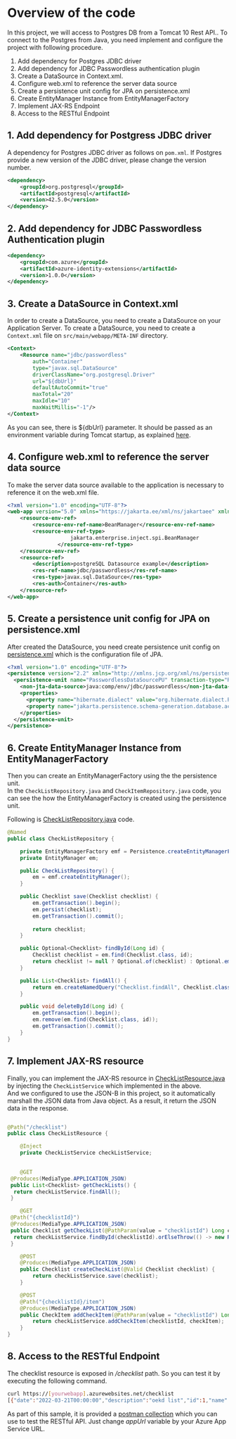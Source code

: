 # Overview of the code

In this project, we will access to Postgres DB from a Tomcat 10 Rest API..
To connect to the Postgres from Java, you need implement and configure the project with following procedure.

1. Add dependency for Postgres JDBC driver
2. Add dependency for JDBC Passwordless authentication plugin
3. Create a DataSource in Context.xml.
4. Configure web.xml to reference the server data source
5. Create a persistence unit config for JPA on persistence.xml
6. Create EntityManager Instance from EntityManagerFactory
7. Implement JAX-RS Endpoint
8. Access to the RESTful Endpoint

## 1. Add dependency for Postgress JDBC driver

A dependency for Postgres JDBC driver as follows on `pom.xml`. If Postgres provide a new version of the JDBC driver, please change the version number.

```xml
<dependency>
    <groupId>org.postgresql</groupId>
    <artifactId>postgresql</artifactId>
    <version>42.5.0</version>
</dependency>
```

## 2. Add dependency for JDBC Passwordless Authentication plugin

```xml
<dependency>
    <groupId>com.azure</groupId>
    <artifactId>azure-identity-extensions</artifactId>
    <version>1.0.0</version>
</dependency>
```

## 3. Create a DataSource in Context.xml

In order to create a DataSource, you need to create a DataSource on your Application Server. To create a DataSource, you need to create a `Context.xml` file on `src/main/webapp/META-INF` directory.

```xml
<Context>
    <Resource name="jdbc/passwordless" 
        auth="Container" 
        type="javax.sql.DataSource"
        driverClassName="org.postgresql.Driver"
        url="${dbUrl}"
        defaultAutoCommit="true"
        maxTotal="20"
        maxIdle="10"
        maxWaitMillis="-1"/>
</Context>
```

As you can see, there is ${dbUrl} parameter. It should be passed as an environment variable during Tomcat startup, as explained [here](README.md#deploy-the-application).

## 4. Configure web.xml to reference the server data source

To make the server data source available to the application is necessary to reference it on the web.xml file.

```xml
<?xml version="1.0" encoding="UTF-8"?>
<web-app version="5.0" xmlns="https://jakarta.ee/xml/ns/jakartaee" xmlns:xsi="http://www.w3.org/2001/XMLSchema-instance" xsi:schemaLocation="https://jakarta.ee/xml/ns/jakartaee https://jakarta.ee/xml/ns/jakartaee/web-app_5_0.xsd">
    <resource-env-ref>
        <resource-env-ref-name>BeanManager</resource-env-ref-name>
        <resource-env-ref-type>
                    jakarta.enterprise.inject.spi.BeanManager
                </resource-env-ref-type>
    </resource-env-ref>
    <resource-ref>
        <description>postgreSQL Datasource example</description>
        <res-ref-name>jdbc/passwordless</res-ref-name>
        <res-type>javax.sql.DataSource</res-type>
        <res-auth>Container</res-auth>
    </resource-ref>
</web-app>
```

## 5. Create a persistence unit config for JPA on persistence.xml

After created the DataSource, you need create persistence unit config on [persistence.xml](src/main/resources/META-INF/persistence.xml) which is the configuration file of JPA.

```xml
<?xml version="1.0" encoding="UTF-8"?>
<persistence version="2.2" xmlns="http://xmlns.jcp.org/xml/ns/persistence" xmlns:xsi="http://www.w3.org/2001/XMLSchema-instance" xsi:schemaLocation="http://xmlns.jcp.org/xml/ns/persistence http://xmlns.jcp.org/xml/ns/persistence/persistence_2_2.xsd">
  <persistence-unit name="PasswordlessDataSourcePU" transaction-type="RESOURCE_LOCAL">
    <non-jta-data-source>java:comp/env/jdbc/passwordless</non-jta-data-source>
    <properties>
      <property name="hibernate.dialect" value="org.hibernate.dialect.PostgreSQLDialect" />
      <property name="jakarta.persistence.schema-generation.database.action" value="create" />
    </properties>
  </persistence-unit>
</persistence>
```

## 6. Create EntityManager Instance from EntityManagerFactory

Then you can create an EntityManagerFactory using the the persistence unit.  
In the `CheckListRepository.java` and `CheckItemRepository.java` code, you can see the how the EntityManagerFactory is created using the persistence unit.

Following is [CheckListRepository.java](src/main/java/com/azure/samples/repository/CheckListRepository.java) code.

```java
@Named
public class CheckListRepository {

    private EntityManagerFactory emf = Persistence.createEntityManagerFactory("PasswordlessDataSourcePU");
    private EntityManager em;

    public CheckListRepository() {
        em = emf.createEntityManager();
    }

    public Checklist save(Checklist checklist) {
        em.getTransaction().begin();
        em.persist(checklist);
        em.getTransaction().commit();
        
        return checklist;
    }

    public Optional<Checklist> findById(Long id) {
        Checklist checklist = em.find(Checklist.class, id);
        return checklist != null ? Optional.of(checklist) : Optional.empty();
    }

    public List<Checklist> findAll() {
        return em.createNamedQuery("Checklist.findAll", Checklist.class).getResultList();
    }

    public void deleteById(Long id) {
        em.getTransaction().begin();
        em.remove(em.find(Checklist.class, id));
        em.getTransaction().commit();
    }
}
```

## 7. Implement JAX-RS resource

Finally, you can implement the JAX-RS resource in [CheckListResource.java](src/main/java/com/azure/samples/controller/CheckListResource.java) by injecting the `CheckListService` which implemented in the above.  
And we configured to use the JSON-B in this project, so it automatically marshall the JSON data from Java object. As a result, it return the JSON data in the response.

```java

@Path("/checklist")
public class CheckListResource {

    @Inject
    private CheckListService checkListService;

 
    @GET
 @Produces(MediaType.APPLICATION_JSON)
 public List<Checklist> getCheckLists() {  
  return checkListService.findAll();
 }

    @GET
 @Path("{checklistId}")
 @Produces(MediaType.APPLICATION_JSON)
 public Checklist getCheckList(@PathParam(value = "checklistId") Long checklistId) {
  return checkListService.findById(checklistId).orElseThrow(() -> new ResourceNotFoundException("checklist  " + checklistId + " not found"));
 }

    @POST
    @Produces(MediaType.APPLICATION_JSON)
    public Checklist createCheckList(@Valid Checklist checklist) {
        return checkListService.save(checklist);
    }

    @POST
    @Path("{checklistId}/item")
    @Produces(MediaType.APPLICATION_JSON)
    public CheckItem addCheckItem(@PathParam(value = "checklistId") Long checklistId, @Valid CheckItem checkItem) {
        return checkListService.addCheckItem(checklistId, checkItem);
    }
}
```

## 8. Access to the RESTful Endpoint

The checklist resource is exposed in _/checklist_ path. So you can test it by executing the following command.

```bash
curl https://[yourwebapp].azurewebsites.net/checklist
[{"date":"2022-03-21T00:00:00","description":"oekd list","id":1,"name":"hajshd"},{"date":"2022-03-21T00:00:00","description":"oekd list","id":2,"name":"hajshd"},{"date":"2022-03-21T00:00:00","description":"oekd list","id":3,"name":"hajshd"}]
```

As part of this sample, it is provided a [postman collection](postman/check_lists_request.postman_collection.json) which you can use to test the RESTful API. Just change _appUrl_ variable by your Azure App Service URL.
